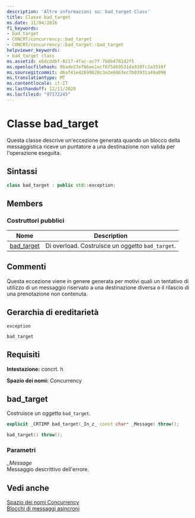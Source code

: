```yaml
---
description: 'Altre informazioni su: bad_target Class'
title: Classe bad_target
ms.date: 11/04/2016
f1_keywords:
- bad_target
- CONCRT/concurrency::bad_target
- CONCRT/concurrency::bad_target::bad_target
helpviewer_keywords:
- bad_target class
ms.assetid: e6dcddbf-9217-4fac-ac7f-7b8b4781d2f5
ms.openlocfilehash: 0bade57ef06ee1ecf675d69531da918fc2a3510f
ms.sourcegitcommit: d6af41e42699628c3e2e6063ec7b03931a49a098
ms.translationtype: MT
ms.contentlocale: it-IT
ms.lasthandoff: 12/11/2020
ms.locfileid: "97172245"
---
```

# <a name="bad_target-class"></a>Classe bad_target

Questa classe descrive un'eccezione generata quando un blocco della messaggistica riceve un puntatore a una destinazione non valida per l'operazione eseguita.

## <a name="syntax"></a>Sintassi

```cpp
class bad_target : public std::exception;
```

## <a name="members"></a>Members

### <a name="public-constructors"></a>Costruttori pubblici

|Nome|Description|
|----------|-----------------|
|[bad_target](#ctor)|Di overload. Costruisce un oggetto `bad_target`.|

## <a name="remarks"></a>Commenti

Questa eccezione viene in genere generata per motivi quali un tentativo di utilizzo di un messaggio riservato a una destinazione diversa o il rilascio di una prenotazione non contenuta.

## <a name="inheritance-hierarchy"></a>Gerarchia di ereditarietà

`exception`

`bad_target`

## <a name="requirements"></a>Requisiti

**Intestazione:** concrt. h

**Spazio dei nomi:** Concurrency

## <a name="bad_target"></a><a name="ctor"></a> bad_target

Costruisce un oggetto `bad_target`.

```cpp
explicit _CRTIMP bad_target(_In_z_ const char* _Message) throw();

bad_target() throw();
```

### <a name="parameters"></a>Parametri

*_Message*<br/>
Messaggio descrittivo dell'errore.

## <a name="see-also"></a>Vedi anche

[Spazio dei nomi Concurrency](concurrency-namespace.md)<br/>
[Blocchi di messaggi asincroni](../../../parallel/concrt/asynchronous-message-blocks.md)

